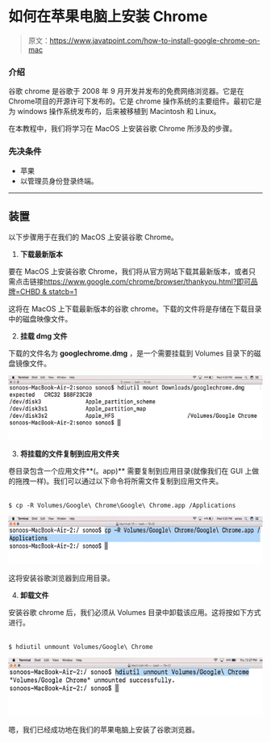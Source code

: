 # 如何在苹果电脑上安装 Chrome

> 原文：<https://www.javatpoint.com/how-to-install-google-chrome-on-mac>

### 介绍

谷歌 chrome 是谷歌于 2008 年 9 月开发并发布的免费网络浏览器。它是在Chrome项目的开源许可下发布的。它是 chrome 操作系统的主要组件。最初它是为 windows 操作系统发布的，后来被移植到 Macintosh 和 Linux。

在本教程中，我们将学习在 MacOS 上安装谷歌 Chrome 所涉及的步骤。

### 先决条件

*   苹果
*   以管理员身份登录终端。

* * *

## 装置

以下步骤用于在我们的 MacOS 上安装谷歌 Chrome。

1) **下载最新版本**

要在 MacOS 上安装谷歌 Chrome，我们将从官方网站下载其最新版本，或者只需点击链接[https://www.google.com/chrome/browser/thankyou.html?即可品牌=CHBD & statcb=1](https://www.google.com/chrome/browser/thankyou.html?brand=CHBD&statcb=1)

这将在 MacOS 上下载最新版本的谷歌 chrome。下载的文件将是存储在下载目录中的磁盘映像文件。

2) **挂载 dmg 文件**

下载的文件名为 **googlechrome.dmg** ，是一个需要挂载到 Volumes 目录下的磁盘镜像文件。

![Macos Chrome 1](img/ff60c4fc02f3ed8281e3b3f95bac2284.png)

3) **将挂载的文件复制到应用文件夹**

卷目录包含一个应用文件**(。app)** 需要复制到应用目录(就像我们在 GUI 上做的拖拽一样)。我们可以通过以下命令将所需文件复制到应用文件夹。

```

$ cp -R Volumes/Google\ Chrome\Google\ Chrome.app /Applications 

```

![Macos Chrome 2](img/241d45e23535f56c9530d7e09b23d091.png)

这将安装谷歌浏览器到应用目录。

4) **卸载文件**

安装谷歌 chrome 后，我们必须从 Volumes 目录中卸载该应用。这将按如下方式进行。

```

$ hdiutil unmount Volumes/Google\ Chrome

```

![Macos Chrome 3](img/c3991d4d9a4443509360c3c1078e0f16.png)

嗯，我们已经成功地在我们的苹果电脑上安装了谷歌浏览器。